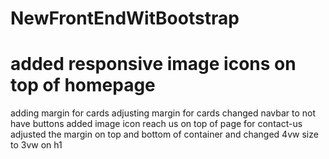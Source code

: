 # NewFrontEndWitBootstrap
# added responsive image icons on top of homepage
adding margin for cards
adjusting margin for cards
changed navbar to not have buttons
added image icon reach us on top of page for contact-us
adjusted the margin on top and bottom of container and changed 4vw size to 3vw on h1  
